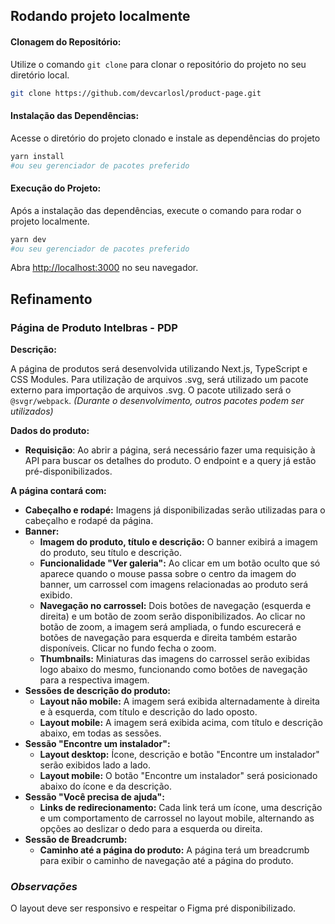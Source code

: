 ## Rodando projeto localmente

#### Clonagem do Repositório:

Utilize o comando `git clone` para clonar o repositório do projeto no seu
diretório local.

```bash
git clone https://github.com/devcarlosl/product-page.git
```

#### Instalação das Dependências:

Acesse o diretório do projeto clonado e instale as dependências do projeto

```bash
yarn install
#ou seu gerenciador de pacotes preferido
```

#### Execução do Projeto:

Após a instalação das dependências, execute o comando para rodar o projeto
localmente.

```bash
yarn dev
#ou seu gerenciador de pacotes preferido
```

Abra [http://localhost:3000](http://localhost:3000) no seu navegador.

## Refinamento

### Página de Produto Intelbras - PDP

**Descrição:**

A página de produtos será desenvolvida utilizando Next.js, TypeScript e CSS Modules. Para utilização de arquivos .svg, será utilizado um pacote externo para importação de arquivos .svg. O pacote utilizado será o `@svgr/webpack`. _(Durante o desenvolvimento, outros pacotes podem ser utilizados)_

**Dados do produto:**

- **Requisição**: Ao abrir a página, será necessário fazer uma requisição à API para buscar os detalhes do produto. O endpoint e a query já estão pré-disponibilizados.

**A página contará com:**

- **Cabeçalho e rodapé:** Imagens já disponibilizadas serão utilizadas para o cabeçalho e rodapé da página.
- **Banner:**
  - **Imagem do produto, título e descrição:** O banner exibirá a imagem do produto, seu título e descrição.
  - **Funcionalidade "Ver galeria":** Ao clicar em um botão oculto que só aparece quando o mouse passa sobre o centro da imagem do banner, um carrossel com imagens relacionadas ao produto será exibido.
  - **Navegação no carrossel:** Dois botões de navegação (esquerda e direita) e um botão de zoom serão disponibilizados. Ao clicar no botão de zoom, a imagem será ampliada, o fundo escurecerá e botões de navegação para esquerda e direita também estarão disponíveis. Clicar no fundo fecha o zoom.
  - **Thumbnails:** Miniaturas das imagens do carrossel serão exibidas logo abaixo do mesmo, funcionando como botões de navegação para a respectiva imagem.
- **Sessões de descrição do produto:**
  - **Layout não mobile:** A imagem será exibida alternadamente à direita e à esquerda, com título e descrição do lado oposto.
  - **Layout mobile:** A imagem será exibida acima, com título e descrição abaixo, em todas as sessões.
- **Sessão "Encontre um instalador":**
  - **Layout desktop:** Ícone, descrição e botão "Encontre um instalador" serão exibidos lado a lado.
  - **Layout mobile:** O botão "Encontre um instalador" será posicionado abaixo do ícone e da descrição.
- **Sessão "Você precisa de ajuda":**
  - **Links de redirecionamento:** Cada link terá um ícone, uma descrição e um comportamento de carrossel no layout mobile, alternando as opções ao deslizar o dedo para a esquerda ou direita.
- **Sessão de Breadcrumb:**
  - **Caminho até a página do produto:** A página terá um breadcrumb para exibir o caminho de navegação até a página do produto.

### _Observações_

O layout deve ser responsivo e respeitar o Figma pré disponibilizado.
